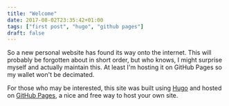 ```yaml
---
title: "Welcome"
date: 2017-08-02T23:35:42+01:00
tags: ["first post", "hugo", "github pages"]
draft: false
---
```


So a new personal website has found its way onto the internet. This will probably be forgotten about in short order, but who knows, I might surprise myself and actually maintain this. At least I'm hosting it on GitHub Pages so my wallet won't be decimated.

For those who may be interested, this site was built using [Hugo](https://gohugo.io) and hosted on [GitHub Pages](https://pages.github.com), a nice and free way to host your own site.